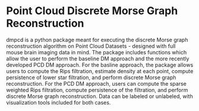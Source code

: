 # Point Cloud Discrete Morse Graph Reconstruction

dmpcd is a python package meant for executing the discrete Morse graph reconstruction algorithm on Point Cloud Datasets - designed with full mouse brain imaging data in mind.  The package includes functions which allow the user to perform the baseline DM approach and the more recently developed PCD DM approach.  For the basline approach, the package allows users to compute the Rips filtration, estimate density at each point, compute persistence of lower star filtration, and perform discrete Morse graph reconstruction.  For the PCD DM approach, users can compute the sparse weighted Rips filtration, compute persistence of the filtration, and perform discrete Morse graph reconstruction.  Data can be labeled or unlabeled, with visualization tools included for both cases.
